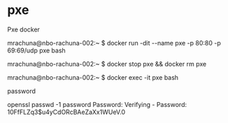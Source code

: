 # pxe
Pxe docker


mrachuna@nbo-rachuna-002:~ $ docker run -dit --name pxe -p 80:80 -p 69:69/udp pxe bash

mrachuna@nbo-rachuna-002:~ $ docker stop pxe && docker rm pxe

mrachuna@nbo-rachuna-002:~ $ docker exec -it pxe bash

password

openssl passwd -1 password
Password: 
Verifying - Password: 
$1$0FfFLZq3$u4yCdORcBAeZaXx1WUeV.0
